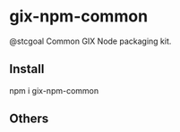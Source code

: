 # gix-npm-common

@stcgoal Common GIX Node packaging kit.

## Install

npm i gix-npm-common

## Others
